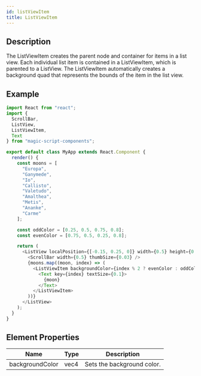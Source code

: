 ```yaml
---
id: listViewItem
title: ListViewItem
---
```


## Description

The ListViewItem creates the parent node and container for items in a list view. Each individual list item is contained in a ListViewItem, which is parented to a ListView. The ListViewItem automatically creates a background quad that represents the bounds of the item in the list view.

## Example

```javascript
import React from "react";
import {
  ScrollBar,
  ListView,
  ListViewItem,
  Text
} from "magic-script-components";

export default class MyApp extends React.Component {
  render() {
    const moons = [
      "Europa",
      "Ganymede",
      "Io",
      "Callisto",
      "Valetudo",
      "Amalthea",
      "Metis",
      "Ananke",
      "Carme"
    ];

    const oddColor = [0.25, 0.5, 0.75, 0.8];
    const evenColor = [0.75, 0.5, 0.25, 0.8];

    return (
      <ListView localPosition={[-0.15, 0.25, 0]} width={0.5} height={0.6}>
        <ScrollBar width={0.5} thumbSize={0.03} />
        {moons.map((moon, index) => (
          <ListViewItem backgroundColor={index % 2 ? evenColor : oddColor}>
            <Text key={index} textSize={0.1}>
              {moon}
            </Text>
          </ListViewItem>
        ))}
      </ListView>
    );
  }
}
```

## Element Properties

| Name            | Type | Description                |
| --------------- | ---- | -------------------------- |
| backgroundColor | vec4 | Sets the background color. |
